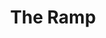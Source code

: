 ---
pid: CH112
title: The Ramp
location_transcription: Fishtown/Navy Yard
zipcode: '19125'
outside_phl: 
neighborhood: Fishtown,Kensington
age: '28'
age_range: 20-29
instagram: 
image_file_name: CH_112.jpg
proposal_transcription: Ridable surface for bikes and skateboards
topic: Sports
topic_summary: '0'
type: Space,Bikepath
keywords_other: 
credit: Mike Begwell
image_labels: 
twitter: 
facebook: 
permalink: "/monuments/ch112/"
layout: item-page
---